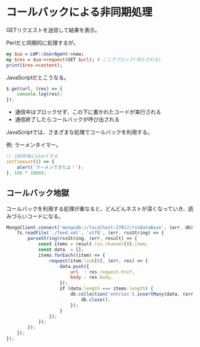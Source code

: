 コールバックによる非同期処理
================================================================

GETリクエストを送信して結果を表示。

Perlだと同期的に処理するが。
```perl
my $ua = LWP::UserAgent->new;
my $res = $ua->request(GET $url); # ここでブロック(待たされる)
print($res->content);
```

JavaScriptだとこうなる。
```javascript
$.get(url, (res) => {
    console.log(res);
});
```

- 通信中はブロックせず、この下に書かれたコードが実行される
- 通信終了したらコールバックが呼び出される

JavaScriptでは、さまざまな処理でコールバックを利用する。

例: ラーメンタイマー。
```javascript
// 180秒後にalertする
setTimeout(() => {
    alert('ラーメンできたよ！');
}, 180 * 1000);
```


## コールバック地獄

コールバックを利用する処理が重なると、どんどんネストが深くなっていき、読みづらいコードになる。

```javascript
MongoClient.connect('mongodb://localhost:27017/rssDataBase', (err, db) => {
    fs.readFile('./feed.xml', 'utf8', (err, rssString) => {
        parseString(rssString, (err, result) => {
            const items = result.rss.channel[0].item;
            const data  = [];
            items.forEach((item) => {
                request(item.link[0], (err, res) => {
                    data.push({
                        url  : res.request.href,
                        body : res.body,
                    });
                    if (data.length === items.length) {
                        db.collection('entries').insertMany(data, (err, result) => {
                            db.close();
                        });
                    }
                });
            });
        });
    });
});
```

